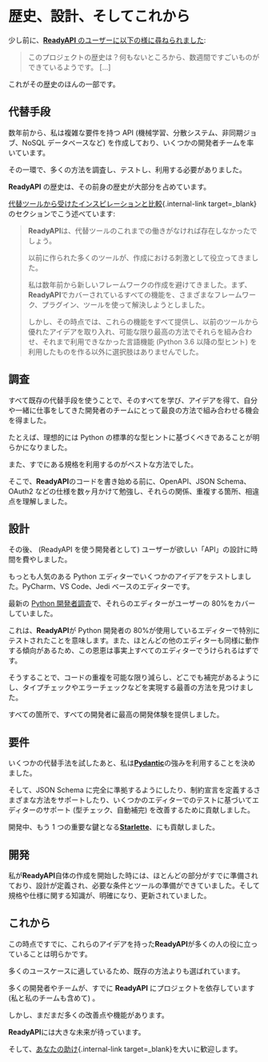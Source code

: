 # 歴史、設計、そしてこれから

少し前に、<a href="https://github.com/readyapi/readyapi/issues/3#issuecomment-454956920" class="external-link" target="_blank">**ReadyAPI**
のユーザーに以下の様に尋ねられました</a>:

> このプロジェクトの歴史は？何もないところから、数週間ですごいものができているようです。 [...]

これがその歴史のほんの一部です。

## 代替手段

数年前から、私は複雑な要件を持つ API (機械学習、分散システム、非同期ジョブ、NoSQL データベースなど) を作成しており、いくつかの開発者チームを率いています。

その一環で、多くの方法を調査し、テストし、利用する必要がありました。

**ReadyAPI** の歴史は、その前身の歴史が大部分を占めています。

[代替ツールから受けたインスピレーションと比較](alternatives.md){.internal-link target=\_blank}のセクションでこう述べています:

<blockquote markdown="1">

**ReadyAPI**は、代替ツールのこれまでの働きがなければ存在しなかったでしょう。

以前に作られた多くのツールが、作成における刺激として役立ってきました。

私は数年前から新しいフレームワークの作成を避けてきました。まず、**ReadyAPI**でカバーされているすべての機能を、さまざまなフレームワーク、プラグイン、ツールを使って解決しようとしました。

しかし、その時点では、これらの機能をすべて提供し、以前のツールから優れたアイデアを取り入れ、可能な限り最高の方法でそれらを組み合わせ、それまで利用できなかった言語機能 (Python 3.6 以降の型ヒント) を利用したものを作る以外に選択肢はありませんでした。

</blockquote>

## 調査

すべて既存の代替手段を使うことで、そのすべてを学び、アイデアを得て、自分や一緒に仕事をしてきた開発者のチームにとって最良の方法で組み合わせる機会を得ました。

たとえば、理想的には Python の標準的な型ヒントに基づくべきであることが明らかになりました。

また、すでにある規格を利用するのがベストな方法でした。

そこで、**ReadyAPI**のコードを書き始める前に、OpenAPI、JSON Schema、OAuth2 などの仕様を数ヶ月かけて勉強し、それらの関係、重複する箇所、相違点を理解しました。

## 設計

その後、 (ReadyAPI を使う開発者として) ユーザーが欲しい「API」の設計に時間を費やしました。

もっとも人気のある Python エディターでいくつかのアイデアをテストしました。PyCharm、VS Code、Jedi ベースのエディターです。

最新の <a href="https://www.jetbrains.com/research/python-developers-survey-2018/#development-tools" class="external-link" target="_blank">Python 開発者調査</a>で、それらのエディターがユーザーの 80%をカバーしていました。

これは、**ReadyAPI**が Python 開発者の 80%が使用しているエディターで特別にテストされたことを意味します。また、ほとんどの他のエディターも同様に動作する傾向があるため、この恩恵は事実上すべてのエディターでうけられるはずです。

そうすることで、コードの重複を可能な限り減らし、どこでも補完があるようにし、タイプチェックやエラーチェックなどを実現する最善の方法を見つけました。

すべての箇所で、すべての開発者に最高の開発体験を提供しました。

## 要件

いくつかの代替手法を試したあと、私は<a href="https://docs.pydantic.dev/" class="external-link" target="_blank">**Pydantic**</a>の強みを利用することを決めました。

そして、JSON Schema に完全に準拠するようにしたり、制約宣言を定義するさまざまな方法をサポートしたり、いくつかのエディターでのテストに基づいてエディターのサポート (型チェック、自動補完) を改善するために貢献しました。

開発中、もう 1 つの重要な鍵となる<a href="https://www.starlette.io/" class="external-link" target="_blank">**Starlette**</a>、にも貢献しました。

## 開発

私が**ReadyAPI**自体の作成を開始した時には、ほとんどの部分がすでに準備されており、設計が定義され、必要な条件とツールの準備ができていました。そして規格や仕様に関する知識が、明確になり、更新されていました。

## これから

この時点ですでに、これらのアイデアを持った**ReadyAPI**が多くの人の役に立っていることは明らかです。

多くのユースケースに適しているため、既存の方法よりも選ばれています。

多くの開発者やチームが、すでに **ReadyAPI** にプロジェクトを依存しています (私と私のチームも含めて) 。

しかし、まだまだ多くの改善点や機能があります。

**ReadyAPI**には大きな未来が待っています。

そして、[あなたの助け](help-readyapi.md){.internal-link target=\_blank}を大いに歓迎します。
